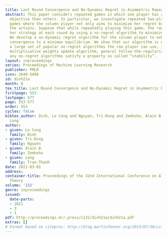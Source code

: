 ```yaml
---
title: Last Round Convergence and No-Dynamic Regret in Asymmetric Repeated Games
abstract: This paper considers repeated games in which one player has a different
  objective than others. In particular, we investigate repeated two-player zero-sum
  games where the column player not only aims to minimize her regret but also stabilize
  the actions. Suppose that while repeatedly playing this game, the row player chooses
  her strategy at each round by using a no-regret algorithm to minimize her regret.
  We develop a no-dynamic regret algorithm for the column player to exhibit last round
  convergence to a minimax equilibrium. We show that our algorithm is efficient against
  a large set of popular no-regret algorithms the row player can use, including the
  multiplicative weights update algorithm, general follow-the-regularized-leader and
  any no-regret algorithms satisfy a property so called “stability”.
layout: inproceedings
series: Proceedings of Machine Learning Research
publisher: PMLR
issn: 2640-3498
id: dinh21a
month: 0
tex_title: Last Round Convergence and No-Dynamic Regret in Asymmetric Repeated Games
firstpage: 553
lastpage: 577
page: 553-577
order: 553
cycles: false
bibtex_author: Dinh, Le Cong and Nguyen, Tri-Dung and Zemhoho, Alain B. and Tran-Thanh,
  Long
author:
- given: Le Cong
  family: Dinh
- given: Tri-Dung
  family: Nguyen
- given: Alain B.
  family: Zemhoho
- given: Long
  family: Tran-Thanh
date: 2021-03-01
address: 
container-title: Proceedings of the 32nd International Conference on Algorithmic Learning
  Theory
volume: '132'
genre: inproceedings
issued:
  date-parts:
  - 2021
  - 3
  - 1
pdf: http://proceedings.mlr.press/v132/dinh21a/dinh21a.pdf
extras: []
# Format based on citeproc: http://blog.martinfenner.org/2013/07/30/citeproc-yaml-for-bibliographies/
---
```

